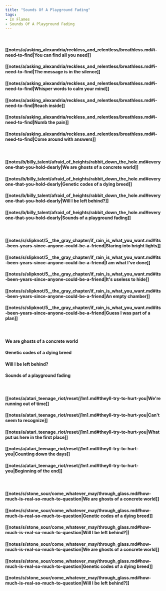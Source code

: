 ```yaml
---
title: "Sounds Of A Playground Fading"
tags:
- In Flames
- Sounds Of A Playground Fading
---
```

&nbsp;
#### [[notes/a/asking_alexandria/reckless_and_relentless/breathless.md#i-need-to-find|You can find all you need]]
#### [[notes/a/asking_alexandria/reckless_and_relentless/breathless.md#i-need-to-find|The message is in the silence]]
#### [[notes/a/asking_alexandria/reckless_and_relentless/breathless.md#i-need-to-find|Whisper words to calm your mind]]
#### [[notes/a/asking_alexandria/reckless_and_relentless/breathless.md#i-need-to-find|Reach inside]]
#### [[notes/a/asking_alexandria/reckless_and_relentless/breathless.md#i-need-to-find|Numb the pain]]
#### [[notes/a/asking_alexandria/reckless_and_relentless/breathless.md#i-need-to-find|Come around with answers]]
&nbsp;
#### [[notes/b/billy_talent/afraid_of_heights/rabbit_down_the_hole.md#everyone-that-you-hold-dearly|We are ghosts of a concrete world]]
#### [[notes/b/billy_talent/afraid_of_heights/rabbit_down_the_hole.md#everyone-that-you-hold-dearly|Genetic codes of a dying breed]]
#### [[notes/b/billy_talent/afraid_of_heights/rabbit_down_the_hole.md#everyone-that-you-hold-dearly|Will I be left behind?]]
#### [[notes/b/billy_talent/afraid_of_heights/rabbit_down_the_hole.md#everyone-that-you-hold-dearly|Sounds of a playground fading]]
&nbsp;
#### [[notes/s/slipknot/5__the_gray_chapter/if_rain_is_what_you_want.md#its-been-years-since-anyone-could-be-a-friend|Staring into bright lights]]
#### [[notes/s/slipknot/5__the_gray_chapter/if_rain_is_what_you_want.md#its-been-years-since-anyone-could-be-a-friend|I am what I've done]]
#### [[notes/s/slipknot/5__the_gray_chapter/if_rain_is_what_you_want.md#its-been-years-since-anyone-could-be-a-friend|It's useless to hide]]
#### [[notes/s/slipknot/5__the_gray_chapter/if_rain_is_what_you_want.md#its-been-years-since-anyone-could-be-a-friend|An empty chamber]]
#### [[notes/s/slipknot/5__the_gray_chapter/if_rain_is_what_you_want.md#its-been-years-since-anyone-could-be-a-friend|Guess I was part of a plan]]
&nbsp;
#### We are ghosts of a concrete world
#### Genetic codes of a dying breed
#### Will I be left behind?
#### Sounds of a playground fading
&nbsp;
#### [[notes/a/atari_teenage_riot/reset/j1m1.md#theyll-try-to-hurt-you|We're running out of time]]
#### [[notes/a/atari_teenage_riot/reset/j1m1.md#theyll-try-to-hurt-you|Can't seem to recognize]]
#### [[notes/a/atari_teenage_riot/reset/j1m1.md#theyll-try-to-hurt-you|What put us here in the first place]]
#### [[notes/a/atari_teenage_riot/reset/j1m1.md#theyll-try-to-hurt-you|Counting down the days]]
#### [[notes/a/atari_teenage_riot/reset/j1m1.md#theyll-try-to-hurt-you|Beginning of the end]]
&nbsp;
#### [[notes/s/stone_sour/come_whatever_may/through_glass.md#how-much-is-real-so-much-to-question|We are ghosts of a concrete world]]
#### [[notes/s/stone_sour/come_whatever_may/through_glass.md#how-much-is-real-so-much-to-question|Genetic codes of a dying breed]]
#### [[notes/s/stone_sour/come_whatever_may/through_glass.md#how-much-is-real-so-much-to-question|Will I be left behind?]]
#### [[notes/s/stone_sour/come_whatever_may/through_glass.md#how-much-is-real-so-much-to-question|We are ghosts of a concrete world]]
#### [[notes/s/stone_sour/come_whatever_may/through_glass.md#how-much-is-real-so-much-to-question|Genetic codes of a dying breed]]
#### [[notes/s/stone_sour/come_whatever_may/through_glass.md#how-much-is-real-so-much-to-question|Will I be left behind?]]
